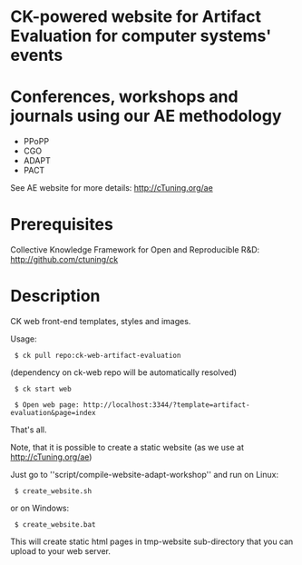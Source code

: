 CK-powered website for Artifact Evaluation for computer systems' events
=======================================================================

Conferences, workshops and journals using our AE methodology
============================================================

* PPoPP
* CGO
* ADAPT
* PACT

See AE website for more details: http://cTuning.org/ae 

Prerequisites
=============
Collective Knowledge Framework for Open and Reproducible R&D: 
http://github.com/ctuning/ck

Description
===========

CK web front-end templates, styles and images.

Usage:

```
 $ ck pull repo:ck-web-artifact-evaluation
```

 (dependency on ck-web repo will be automatically resolved)

```
 $ ck start web

 $ Open web page: http://localhost:3344/?template=artifact-evaluation&page=index
```

That's all.

Note, that it is possible to create a static website
(as we use at http://cTuning.org/ae)

Just go to ''script/compile-website-adapt-workshop''
and run on Linux:

```
 $ create_website.sh
```

or on Windows:
```
 $ create_website.bat
```

This will create static html pages in tmp-website sub-directory
that you can upload to your web server.

